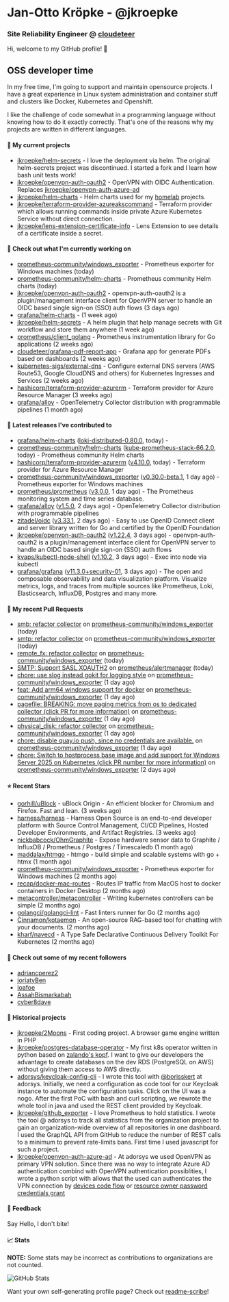 # Jan-Otto Kröpke - @jkroepke
### Site Reliability Engineer @ [cloudeteer](https://cloudeteer.de/)

Hi, welcome to my GitHub profile! 👋

## OSS developer time
In my free time, I'm going to support and maintain opensource projects. I have a great experience in Linux system administration and container stuff and clusters like Docker, Kubernetes and Openshift.

I like the challenge of code somewhat in a programming language without knowing how to do it exactly correctly. That's one of the reasons why my projects are written in different languages.

#### 🌱 My current projects
- [jkroepke/helm-secrets](https://github.com/jkroepke/helm-secrets) - I love the deployment via helm. The original helm-secrets project was discontinued. I started a fork and I learn how bash unit tests work!
- [jkroepke/openvpn-auth-oauth2](https://github.com/jkroepke/openvpn-auth-oauth2) - OpenVPN with OIDC Authentication. Replaces  [jkroepke/openvpn-auth-azure-ad](https://github.com/jkroepke/openvpn-auth-azure-ad) 
- [jkroepke/helm-charts](https://github.com/jkroepke/helm-charts) - Helm charts used for my [homelab](https://github.com/jkroepke/homelab) projects.
- [jkroepke/terraform-provider-azureakscommand](https://github.com/jkroepke/terraform-provider-azureakscommand) - Terraform provider which allows running commands inside private Azure Kubernetes Service without direct connection.
- [jkroepke/lens-extension-certificate-info](https://github.com/jkroepke/lens-extension-certificate-info) - Lens Extension to see details of a certificate inside a secret.

#### 👷 Check out what I'm currently working on

- [prometheus-community/windows_exporter](https://github.com/prometheus-community/windows_exporter) - Prometheus exporter for Windows machines (today)
- [prometheus-community/helm-charts](https://github.com/prometheus-community/helm-charts) - Prometheus community Helm charts (today)
- [jkroepke/openvpn-auth-oauth2](https://github.com/jkroepke/openvpn-auth-oauth2) - openvpn-auth-oauth2 is a plugin/management interface client for OpenVPN server to handle an OIDC based single sign-on (SSO) auth flows (3 days ago)
- [grafana/helm-charts](https://github.com/grafana/helm-charts) -  (1 week ago)
- [jkroepke/helm-secrets](https://github.com/jkroepke/helm-secrets) - A helm plugin that help manage secrets with Git workflow and store them anywhere (1 week ago)
- [prometheus/client_golang](https://github.com/prometheus/client_golang) - Prometheus instrumentation library for Go applications (2 weeks ago)
- [cloudeteer/grafana-pdf-report-app](https://github.com/cloudeteer/grafana-pdf-report-app) - Grafana app for generate PDFs based on dashboards (2 weeks ago)
- [kubernetes-sigs/external-dns](https://github.com/kubernetes-sigs/external-dns) - Configure external DNS servers (AWS Route53, Google CloudDNS and others) for Kubernetes Ingresses and Services (2 weeks ago)
- [hashicorp/terraform-provider-azurerm](https://github.com/hashicorp/terraform-provider-azurerm) - Terraform provider for Azure Resource Manager (3 weeks ago)
- [grafana/alloy](https://github.com/grafana/alloy) - OpenTelemetry Collector distribution with programmable pipelines (1 month ago)

#### 🔭 Latest releases I've contributed to

- [grafana/helm-charts](https://github.com/grafana/helm-charts) ([loki-distributed-0.80.0](https://github.com/grafana/helm-charts/releases/tag/loki-distributed-0.80.0), today) - 
- [prometheus-community/helm-charts](https://github.com/prometheus-community/helm-charts) ([kube-prometheus-stack-66.2.0](https://github.com/prometheus-community/helm-charts/releases/tag/kube-prometheus-stack-66.2.0), today) - Prometheus community Helm charts
- [hashicorp/terraform-provider-azurerm](https://github.com/hashicorp/terraform-provider-azurerm) ([v4.10.0](https://github.com/hashicorp/terraform-provider-azurerm/releases/tag/v4.10.0), today) - Terraform provider for Azure Resource Manager
- [prometheus-community/windows_exporter](https://github.com/prometheus-community/windows_exporter) ([v0.30.0-beta.1](https://github.com/prometheus-community/windows_exporter/releases/tag/v0.30.0-beta.1), 1 day ago) - Prometheus exporter for Windows machines
- [prometheus/prometheus](https://github.com/prometheus/prometheus) ([v3.0.0](https://github.com/prometheus/prometheus/releases/tag/v3.0.0), 1 day ago) - The Prometheus monitoring system and time series database.
- [grafana/alloy](https://github.com/grafana/alloy) ([v1.5.0](https://github.com/grafana/alloy/releases/tag/v1.5.0), 2 days ago) - OpenTelemetry Collector distribution with programmable pipelines
- [zitadel/oidc](https://github.com/zitadel/oidc) ([v3.33.1](https://github.com/zitadel/oidc/releases/tag/v3.33.1), 2 days ago) - Easy to use OpenID Connect client and server library written for Go and certified by the OpenID Foundation
- [jkroepke/openvpn-auth-oauth2](https://github.com/jkroepke/openvpn-auth-oauth2) ([v1.22.4](https://github.com/jkroepke/openvpn-auth-oauth2/releases/tag/v1.22.4), 3 days ago) - openvpn-auth-oauth2 is a plugin/management interface client for OpenVPN server to handle an OIDC based single sign-on (SSO) auth flows
- [kvaps/kubectl-node-shell](https://github.com/kvaps/kubectl-node-shell) ([v1.10.2](https://github.com/kvaps/kubectl-node-shell/releases/tag/v1.10.2), 3 days ago) - Exec into node via kubectl
- [grafana/grafana](https://github.com/grafana/grafana) ([v11.3.0&#43;security-01](https://github.com/grafana/grafana/releases/tag/v11.3.0%2Bsecurity-01), 3 days ago) - The open and composable observability and data visualization platform. Visualize metrics, logs, and traces from multiple sources like Prometheus, Loki, Elasticsearch, InfluxDB, Postgres and many more. 

#### 🔨 My recent Pull Requests

- [smb: refactor collector](https://github.com/prometheus-community/windows_exporter/pull/1740) on [prometheus-community/windows_exporter](https://github.com/prometheus-community/windows_exporter) (today)
- [smtp: refactor collector](https://github.com/prometheus-community/windows_exporter/pull/1739) on [prometheus-community/windows_exporter](https://github.com/prometheus-community/windows_exporter) (today)
- [remote_fx: refactor collector](https://github.com/prometheus-community/windows_exporter/pull/1738) on [prometheus-community/windows_exporter](https://github.com/prometheus-community/windows_exporter) (today)
- [SMTP: Support SASL XOAUTH2](https://github.com/prometheus/alertmanager/pull/4123) on [prometheus/alertmanager](https://github.com/prometheus/alertmanager) (today)
- [chore: use slog instead gokit for logging style](https://github.com/prometheus-community/windows_exporter/pull/1737) on [prometheus-community/windows_exporter](https://github.com/prometheus-community/windows_exporter) (1 day ago)
- [feat: Add arm64 windows support for docker](https://github.com/prometheus-community/windows_exporter/pull/1736) on [prometheus-community/windows_exporter](https://github.com/prometheus-community/windows_exporter) (1 day ago)
- [pagefile: BREAKING: move paging metrics from os to dedicated collector (click PR for more information)](https://github.com/prometheus-community/windows_exporter/pull/1735) on [prometheus-community/windows_exporter](https://github.com/prometheus-community/windows_exporter) (1 day ago)
- [physical_disk: refactor collector](https://github.com/prometheus-community/windows_exporter/pull/1734) on [prometheus-community/windows_exporter](https://github.com/prometheus-community/windows_exporter) (1 day ago)
- [chore: disable quay.io push, since no credentials are available.](https://github.com/prometheus-community/windows_exporter/pull/1733) on [prometheus-community/windows_exporter](https://github.com/prometheus-community/windows_exporter) (1 day ago)
- [chore: Switch to hostprocess base image and add support for Windows Server 2025 on Kubernetes (click PR number for more information)](https://github.com/prometheus-community/windows_exporter/pull/1731) on [prometheus-community/windows_exporter](https://github.com/prometheus-community/windows_exporter) (2 days ago)

#### ⭐ Recent Stars

- [gorhill/uBlock](https://github.com/gorhill/uBlock) - uBlock Origin - An efficient blocker for Chromium and Firefox. Fast and lean. (3 weeks ago)
- [harness/harness](https://github.com/harness/harness) - Harness Open Source is an end-to-end developer platform with Source Control Management, CI/CD Pipelines, Hosted Developer Environments, and Artifact Registries. (3 weeks ago)
- [nickbabcock/OhmGraphite](https://github.com/nickbabcock/OhmGraphite) - Expose hardware sensor data to Graphite / InfluxDB / Prometheus / Postgres / Timescaledb (1 month ago)
- [maddalax/htmgo](https://github.com/maddalax/htmgo) - htmgo - build simple and scalable systems with go &#43; htmx (1 month ago)
- [prometheus-community/windows_exporter](https://github.com/prometheus-community/windows_exporter) - Prometheus exporter for Windows machines (2 months ago)
- [recap/docker-mac-routes](https://github.com/recap/docker-mac-routes) - Routes IP traffic from MacOS host to docker containers in Docker Desktop (2 months ago)
- [metacontroller/metacontroller](https://github.com/metacontroller/metacontroller) - Writing kubernetes controllers can be simple (2 months ago)
- [golangci/golangci-lint](https://github.com/golangci/golangci-lint) - Fast linters runner for Go (2 months ago)
- [Cinnamon/kotaemon](https://github.com/Cinnamon/kotaemon) - An open-source RAG-based tool for chatting with your documents. (2 months ago)
- [kharf/navecd](https://github.com/kharf/navecd) - A Type Safe Declarative Continuous Delivery Toolkit For Kubernetes (2 months ago)

#### 👯 Check out some of my recent followers

- [adriancperez2](https://github.com/adriancperez2)
- [joriatyBen](https://github.com/joriatyBen)
- [loafoe](https://github.com/loafoe)
- [AssahBismarkabah](https://github.com/AssahBismarkabah)
- [cyber8dave](https://github.com/cyber8dave)

#### 📜 Historical projects
- [jkroepke/2Moons](https://github.com/jkroepke/2Moons) - First coding project. A browser game engine written in PHP
- [jkroepke/postgres-database-operator](https://github.com/jkroepke/postgres-database-operator) - My first k8s operator written in python based on [zalando's kopf](https://github.com/zalando-incubator/kopf). I want to give our developers the advantage to create databases on the dev RDS (PostgreSQL on AWS) without giving them access to AWS directly.
- [adorsys/keycloak-config-cli](https://github.com/adorsys/keycloak-config-cli) - I wrote this tool with [@borisskert](https://github.com/borisskert) at adorsys. Initially, we need a configuration as code tool for our Keycloak instance to automate the configuration tasks. Click on the UI was a nogo. After the first PoC with bash and curl scripting, we rewrote the whole tool in java and used the REST client provided by Keycloak.
- [jkroepke/github_exporter](https://github.com/jkroepke/github_exporter) - I love Prometheus to hold statistics. I wrote the tool @ adorsys to track all statistics from the organization project to gain an organization-wide overview of all repositories in one dashboard. I used the GraphQL API from GitHub to reduce the number of REST calls to a minimum to prevent rate-limits bans. First time I used javascript for such a project.
- [jkroepke/openvpn-auth-azure-ad](https://github.com/jkroepke/openvpn-auth-azure-ad) - At adorsys we used OpenVPN as primary VPN solution. Since there was no way to integrate Azure AD authentication combind with OpenVPN authentication possiblities, I wrote a python script with allows that the used can authenticates the VPN connection by [devices code flow](https://docs.microsoft.com/en-us/azure/active-directory/develop/v2-oauth2-device-code) or [resource owner password credentials grant](https://docs.microsoft.com/en-us/azure/active-directory/develop/v2-oauth-ropc)

#### 💬 Feedback

Say Hello, I don't bite!

#### 📈 Stats

**NOTE:** Some stats may be incorrect as contributions to organizations
are not counted.

![GitHub Stats](https://github-readme-stats.vercel.app/api?username=jkroepke&count_private=false&theme=tokyonight&show_icons=true)

Want your own self-generating profile page? Check out [readme-scribe](https://github.com/muesli/readme-scribe)!
